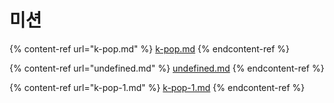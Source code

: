 # 미션

{% content-ref url="k-pop.md" %}
[k-pop.md](k-pop.md)
{% endcontent-ref %}

{% content-ref url="undefined.md" %}
[undefined.md](undefined.md)
{% endcontent-ref %}

{% content-ref url="k-pop-1.md" %}
[k-pop-1.md](k-pop-1.md)
{% endcontent-ref %}
